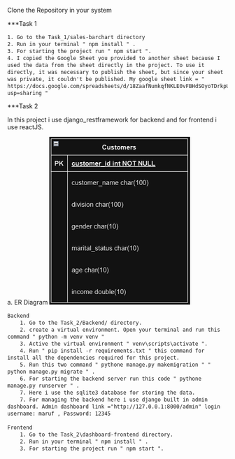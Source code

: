 Clone the Repository in your system

\*\*\*Task 1

    1. Go to the Task_1/sales-barchart directory
    2. Run in your terminal " npm install " .
    3. For starting the project run " npm start ".
    4. I copied the Google Sheet you provided to another sheet because I used the data from the sheet directly in the project. To use it directly, it was necessary to publish the sheet, but since your sheet was private, it couldn't be published. My google sheet link = " https://docs.google.com/spreadsheets/d/18ZaafNumkqfNKLE0vFBHdSOyoTDrkpUIiEqUcc0kFOE/edit?usp=sharing "

\*\*\*Task 2

In this project i use django_restframework for backend and for frontend i use reactJS.

a. ER Diagram
![alt text](image.png)

    Backend
        1. Go to the Task_2/Backend/ directory.
        2. create a virtual environment. Open your terminal and run this command " python -m venv venv "
        3. Active the virtual environment " venv\scripts\activate ".
        4. Run " pip install -r requirements.txt " this command for install all the dependencies required for this project.
        5. Run this two command " pythone manage.py makemigration " " python manage.py migrate " .
        6. For starting the backend server run this code " pythone manage.py runserver " .
        7. Here i use the sqlite3 database for storing the data.
        7. For managing the backend here i use django built in admin dashboard. Admin dashboard link ="http://127.0.0.1:8000/admin" login username: maruf , Password: 12345

    Frontend
        1. Go to the Task_2\dashboard-frontend directory.
        2. Run in your terminal " npm install " .
        3. For starting the project run " npm start ".
